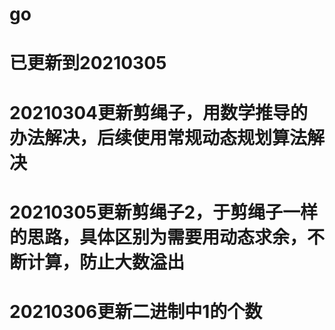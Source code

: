 # go
# 已更新到20210305
# 20210304更新剪绳子，用数学推导的办法解决，后续使用常规动态规划算法解决
# 20210305更新剪绳子2，于剪绳子一样的思路，具体区别为需要用动态求余，不断计算，防止大数溢出
# 20210306更新二进制中1的个数